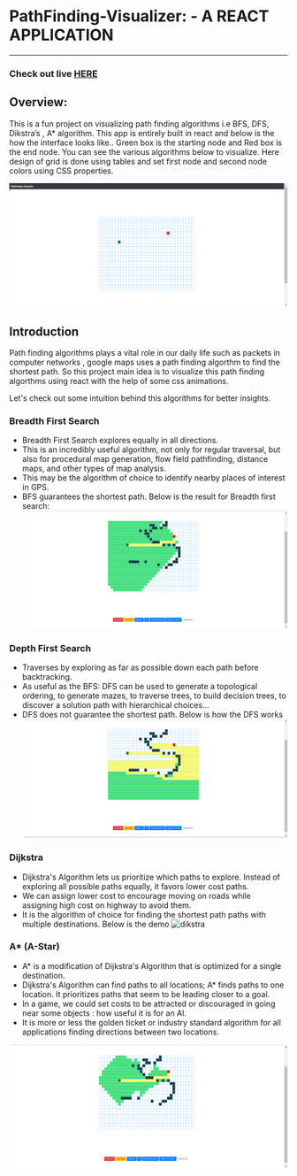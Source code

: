 # PathFinding-Visualizer: - A REACT APPLICATION

---------------
### Check out live [HERE](https://frolicking-gumdrop-d3c6cd.netlify.app/)

## Overview: 
 This is a fun project on visualizing path finding algorithms i.e BFS, DFS, Dikstra’s , A* algorithm.
This app is entirely built in react and below is the how the interface looks like..
Green box is the starting node and Red box is the end node.
You can see the various algorithms below to visualize.
Here  design of  grid is done using tables and set first node and second node colors using CSS properties.

![grid](https://github.com/hruthikgurram/Path-Finding-Visualizer/blob/main/images%20for%20react%20path%20visualizer/Home%20Page.png)


## Introduction

Path finding algorithms plays a vital role in our daily life such as packets in computer networks , google maps uses a path finding algorthm to find the shortest path.
So this project main idea is to visualize this path finding algorthms using react with the help of some css animations.

Let's check out some intuition behind this algorithms for better insights.
### Breadth First Search
* Breadth First Search explores equally in all directions.
* This is an incredibly useful algorithm, not only for regular traversal, but also for procedural map generation, flow field pathfinding, distance maps, and other types of map analysis.
* This may be the algorithm of choice to identify nearby places of interest in GPS.
* BFS guarantees the shortest path.
Below is the result for Breadth first search:
![bfs](https://github.com/hruthikgurram/Path-Finding-Visualizer/blob/main/images%20for%20react%20path%20visualizer/Breadth%20First%20Search%20Algo.png)

### Depth First Search
- Traverses by exploring as far as possible down each path before backtracking.
- As useful as the BFS: DFS can be used to generate a topological ordering, to generate mazes, to traverse trees, to build decision trees, to discover a solution path with hierarchical choices…
- DFS does not guarantee the shortest path.
Below is how the DFS works
![dfs](https://github.com/hruthikgurram/Path-Finding-Visualizer/blob/main/images%20for%20react%20path%20visualizer/Depth%20First%20Search%20Algo.png)

### Dijkstra
- Dijkstra's Algorithm lets us prioritize which paths to explore. Instead of exploring all possible paths equally, it favors lower cost paths.
- We can assign lower cost to encourage moving on roads while assigning high cost on highway to avoid them.
- It is the algorithm of choice for finding the shortest path paths with multiple destinations.
Below is the demo
![dikstra]([https://user-images.githubusercontent.com/39909903/91166789-c0552380-e687-11ea-9e87-e023e381eb06.PNG](https://github.com/hruthikgurram/Path-Finding-Visualizer/blob/main/images%20for%20react%20path%20visualizer/Dijikstra's%20Algo.png))

### A* (A-Star)
- A* is a modification of Dijkstra's Algorithm that is optimized for a single destination.
- Dijkstra's Algorithm can find paths to all locations; A* finds paths to one location. It prioritizes paths that seem to be leading closer to a goal.
- In a game, we could set costs to be attracted or discouraged in going near some objects : how useful it is for an AI.
- It is more or less the golden ticket or industry standard algorithm for all applications finding directions between two locations.

![a](https://github.com/hruthikgurram/Path-Finding-Visualizer/blob/main/images%20for%20react%20path%20visualizer/A-star%20Algo.png)
